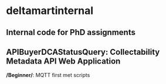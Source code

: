 # deltamartinternal
Internal code for PhD assignments
--
**APIBuyerDCAStatusQuery**:
Collectability Metadata API Web Application
--
**/Beginner/**:
MQTT first met scripts
